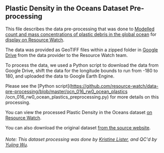 ## Plastic Density in the Oceans Dataset Pre-processing
This file describes the data pre-processing that was done to [Modelled count and mass concentrations of plastic debris in the global ocean](https://app.dumpark.com/seas-of-plastic-2/#) for [display on Resource Watch](https://resourcewatch.org/data/explore/d43690a2-75cc-473c-bf41-7af938ccf280).

The data was provided as GeoTIFF files within a zipped folder in [Google Drive](https://drive.google.com/file/d/0B4XxjklEZhMtOEVHLXc1WlM5Wm8/view) from the data provider to the Resource Watch team.

To process the data, we used a Python script to download the data from Google Drive, shift the data for the longitude bounds to run from -180 to 180, and uploaded the data to Google Earth Engine.

Please see the [Python script](https://github.com/resource-watch/data-pre-processing/blob/master/ocn_016_rw0_ocean_plastics
/ocn_016_rw0_ocean_plastics_preprocessing.py) for more details on this processing.

You can view the processed Plastic Density in the Oceans dataset [on Resource Watch](https://resourcewatch.org/data/explore/d43690a2-75cc-473c-bf41-7af938ccf280).

You can also download the original dataset [from the source website](https://drive.google.com/file/d/0B4XxjklEZhMtOEVHLXc1WlM5Wm8/view).

###### Note: This dataset processing was done by [Kristine Lister](https://www.wri.org/profile/kristine-lister), and QC'd by [Yujing Wu](https://www.wri.org/profile/yujing-wu).
